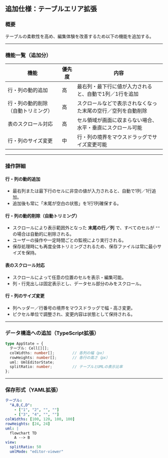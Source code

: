 ## 追加仕様：テーブルエリア拡張

### 概要

テーブルの柔軟性を高め、編集体験を改善するため以下の機能を追加する。

---

### 機能一覧（追加分）

| 機能 | 優先度 | 内容 |
|------|--------|------|
| 行・列の動的追加 | 高 | 最右列・最下行に値が入力されると、自動で1列／1行を追加 |
| 行・列の動的削除（自動トリミング） | 高 | スクロールなどで表示されなくなった末尾の空行／空列を自動削除 |
| 表のスクロール対応 | 高 | セル領域が画面に収まらない場合、水平・垂直にスクロール可能 |
| 行・列のサイズ変更 | 中 | 行・列の境界をマウスドラッグでサイズ変更可能 |

---

### 操作詳細

#### 行・列の動的追加

- 最右列または最下行のセルに非空の値が入力されると、自動で1列／1行追加。
- 追加後も常に「末尾が空白の状態」を1行1列確保する。

#### 行・列の動的削除（自動トリミング）

- スクロールにより表示範囲外となった **末尾の行／列** で、すべてのセルが `""` の場合は自動的に削除される。
- ユーザーの操作や一定時間ごとの監視により実行される。
- 保存処理時にも再度全体トリミングされるため、保存ファイルは常に最小サイズを保持。

#### 表のスクロール対応

- スクロールによって任意の位置のセルを表示・編集可能。
- 列・行見出しは固定表示とし、データセル部分のみをスクロール。

#### 行・列のサイズ変更

- 列ヘッダー／行番号の境界をマウスドラッグで幅・高さ変更。
- ピクセル単位で調整され、変更内容は状態として保持される。

---

### データ構造への追加（TypeScript拡張）

```ts
type AppState = {
  テーブル: Cell[][];
  colWidths: number[];        // 各列の幅（px）
  rowHeights: number[];       // 各行の高さ（px）
  uml: UmlEditorState;
  splitRatio: number;         // テーブルとUMLの表示比率
};
```

---

### 保存形式（YAML拡張）

```yaml
テーブル:
  "A,B,C,D":
    - ["1", "2", "", ""]
    - ["3", "4", "", ""]
colWidths: [100, 120, 100, 100]
rowHeights: [24, 24]
uml: |
  flowchart TD
    A --> B
view:
  splitRatio: 50
  umlMode: "editor-viewer"
```
